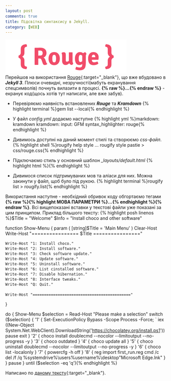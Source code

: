 ```yaml
---
layout: post
comments: true
title: Підсвітка синтаксису в Jekyll.
category: [WEB]
---
```

![rouge logo](/media/rouge.png?style=head)  
Перейшов на використання [Rouge](http://rouge.jneen.net/ "Rouge"){:target="_blank"}, що вже вбудовано в ***Jekyll 3***. <!--more-->Плюси очевидні, незручності(мабуть екранування спецсимволів) почнуть вилазити в процесі.  **&#123;% rаw %&#125;...&#123;% endrаw %&#125;** - екранує код(щось хотів тут написати, але вже забув).

- Перевіряємо наявність встановлених ***Rouge*** та ***Kramdown***
    {% highlight terminal %}gem list --local{% endhighlight %}
- У файл *config.yml* додаємо наступне
    {% highlight yml %}markdown: kramdown
kramdown:
  input: GFM
  syntax_highlighter: rouge{% endhighlight %}
- Дивимось доступні на даний момент стилі та створюємо *css-файл*.
    {% highlight shell %}rougify help style
...
rougify style pastie > css/rouge.css{% endhighlight %}

- Підключаємо стиль у основний шаблон *_layouts/default.html*
    {% highlight html %}<link rel="stylesheet" href="/css/rouge.css">{% endhighlight %}
- Дивимося список підтримуваних мов та аліаси для них. Можна закинути у файл, щоб було під рукою.
    {% highlight terminal %}rougify list > rougify.list{% endhighlight %}

Використання наступне - необхідний обривок коду обгортаємо тегами **{% raw %}{% highlight МОВА ПАРАМЕТРИ %}...{% endhighlight %}{% endraw %}**. Всі вищепоказані вставки у текстові файли уже показані за цим принципом. Приклад більшого тексту:
  {% highlight posh linenos %}$Title = "Welcome"
$Info = "Install choco and other software"

function Show-Menu {
    param (
        [string]$Title = 'Main Menu'
    )
    Clear-Host
    Write-Host "================ $Title ================"

    Write-Host "1: Install choco."
    Write-Host "2: Install software."
    Write-Host "3: Check software update."
    Write-Host "4: Update software."
    Write-Host "5: Uninstall software."
    Write-Host "6: List cinstalled software."
    Write-Host "7: Disable hibernation."
    Write-Host "8: Interface tweaks."
    Write-Host "Q: Quit."

    Write-Host "==========================================="
}

do
 {
    Show-Menu
    $selection = Read-Host "Please make a selection"
    switch ($selection)
    {
    '1' {
    Set-ExecutionPolicy Bypass -Scope Process -Force; `
    iex ((New-Object System.Net.WebClient).DownloadString('https://chocolatey.org/install.ps1'))
    pause
    exit
    } '2' {
    choco install doublecmd --nocolor --limitoutput --no-progress -y
    } '3' {
    choco outdated
    } '4' {
    choco update all
    } '5' {
    choco uninstall doublecmd --nocolor --limitoutput --no-progress -y
    } '6' {
    choco list -localonly
    } '7' {
    powercfg -h off
    } '8' {
    reg import first_run.reg
	cmd /c del /f /q %systemdrive%\users\%username%\desktop\"Microsoft Edge.lnk"
    }
    }
    pause
 }
 until ($selection -eq 'q'){% endhighlight %}

Написано по [даному тексту](https://bnhr.xyz/2017/03/25/add-syntax-highlighting-to-your-jekyll-site-with-rouge.html "Rouge"){:target="_blank"}.
